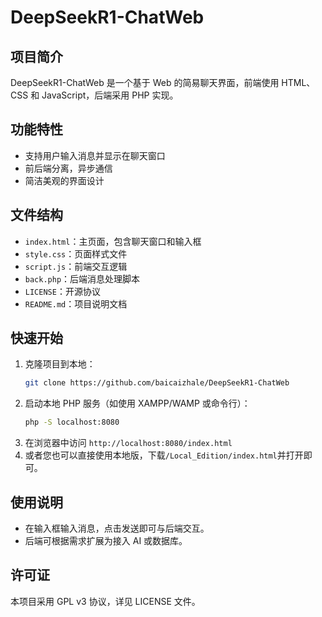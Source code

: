 # DeepSeekR1-ChatWeb

## 项目简介
DeepSeekR1-ChatWeb 是一个基于 Web 的简易聊天界面，前端使用 HTML、CSS 和 JavaScript，后端采用 PHP 实现。

## 功能特性
- 支持用户输入消息并显示在聊天窗口
- 前后端分离，异步通信
- 简洁美观的界面设计

## 文件结构
- `index.html`：主页面，包含聊天窗口和输入框
- `style.css`：页面样式文件
- `script.js`：前端交互逻辑
- `back.php`：后端消息处理脚本
- `LICENSE`：开源协议
- `README.md`：项目说明文档

## 快速开始
1. 克隆项目到本地：
   ```bash
   git clone https://github.com/baicaizhale/DeepSeekR1-ChatWeb
   ```
2. 启动本地 PHP 服务（如使用 XAMPP/WAMP 或命令行）：
   ```bash
   php -S localhost:8080
   ```
3. 在浏览器中访问 `http://localhost:8080/index.html`
4. 或者您也可以直接使用本地版，下载`/Local_Edition/index.html`并打开即可。

## 使用说明
- 在输入框输入消息，点击发送即可与后端交互。
- 后端可根据需求扩展为接入 AI 或数据库。

## 许可证
本项目采用 GPL v3 协议，详见 LICENSE 文件。
